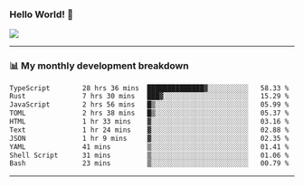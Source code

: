 ### Hello World! 👋

<a>
  <img align="center" src="https://github-readme-stats.vercel.app/api?username=megatunger&count_private=true&include_all_commits=true&bg_color=30,56CCF2,2F80ED&title_color=fff&text_color=fff" />
</a>

------
### 📊 My monthly development breakdown

<!--START_SECTION:waka-->

```txt
TypeScript        28 hrs 36 mins  ██████████████▓░░░░░░░░░░   58.33 %
Rust              7 hrs 30 mins   ███▓░░░░░░░░░░░░░░░░░░░░░   15.29 %
JavaScript        2 hrs 56 mins   █▒░░░░░░░░░░░░░░░░░░░░░░░   05.99 %
TOML              2 hrs 38 mins   █▒░░░░░░░░░░░░░░░░░░░░░░░   05.37 %
HTML              1 hr 33 mins    ▓░░░░░░░░░░░░░░░░░░░░░░░░   03.16 %
Text              1 hr 24 mins    ▓░░░░░░░░░░░░░░░░░░░░░░░░   02.88 %
JSON              1 hr 9 mins     ▓░░░░░░░░░░░░░░░░░░░░░░░░   02.35 %
YAML              41 mins         ▒░░░░░░░░░░░░░░░░░░░░░░░░   01.41 %
Shell Script      31 mins         ▒░░░░░░░░░░░░░░░░░░░░░░░░   01.06 %
Bash              23 mins         ▒░░░░░░░░░░░░░░░░░░░░░░░░   00.79 %
```

<!--END_SECTION:waka-->

------
